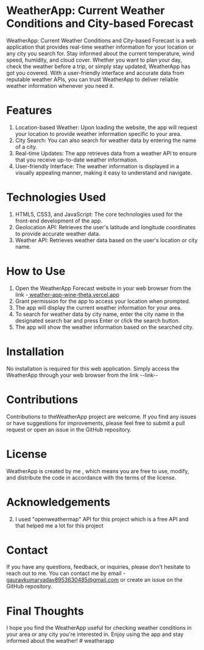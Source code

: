 # WeatherApp: Current Weather Conditions and City-based Forecast

WeatherApp: Current Weather Conditions and City-based Forecast is a web application that provides real-time weather information for your location or any city you search for. 
Stay informed about the current temperature, wind speed, humidity, and cloud cover. 
Whether you want to plan your day, check the weather before a trip, or simply stay updated, WeatherApp has got you covered. 
With a user-friendly interface and accurate data from reputable weather APIs, you can trust WeatherApp to deliver reliable weather information whenever you need it.

# Features

1. Location-based Weather: Upon loading the website, the app will request your location to provide weather information specific to your area.
2. City Search: You can also search for weather data by entering the name of a city.
3. Real-time Updates: The app retrieves data from a weather API to ensure that you receive up-to-date weather information.
4. User-friendly Interface: The weather information is displayed in a visually appealing manner, making it easy to understand and navigate.

# Technologies Used

1. HTML5, CSS3, and JavaScript: The core technologies used for the front-end development of the app.
2. Geolocation API: Retrieves the user's latitude and longitude coordinates to provide accurate weather data.
3. Weather API: Retrieves weather data based on the user's location or city name.

# How to Use

1. Open the WeatherApp Forecast website in your web browser from the link -[ weather-app-wine-theta.vercel.app](https://weather-app-wine-theta.vercel.app/)
2. Grant permission for the app to access your location when prompted.
3. The app will display the current weather information for your area.
4. To search for weather data by city name, enter the city name in the designated search bar and press Enter or click the search button.
5. The app will show the weather information based on the searched city.

# Installation

No installation is required for this web application. Simply access the WeatherApp through your web browser from the link --link--

# Contributions

Contributions to theWeatherApp project are welcome. If you find any issues or have suggestions for improvements, please feel free to submit a pull request 
or open an issue in the GitHub repository.

# License

WeatherApp is created by me , which means you are free to use, modify, and distribute the code in accordance with the terms of the license.

# Acknowledgements


2. I used "openweathermap" API for this project which is a free API and that helped me a lot for this project

# Contact

If you have any questions, feedback, or inquiries, please don't hesitate to reach out to me. You can contact me by email - gauravkumaryadav8953630485@gmail.com
or create an issue on the GitHub repository.

# Final Thoughts

I hope you find the WeatherApp useful for checking weather conditions in your area or any city you're interested in. 
Enjoy using the app and stay informed about the weather!
#   w e a t h e r a p p 
 
 
